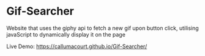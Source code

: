 # Gif-Searcher
Website that uses the giphy api to fetch a new gif upon button click, utilising javaScript to dynamically display it on the page

Live Demo: https://callumacourt.github.io/Gif-Searcher/
